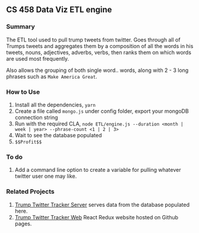 ## CS 458 Data Viz ETL engine

### Summary 
The ETL tool used to pull trump tweets from twitter. Goes through all of Trumps tweets and aggregates them by a composition of all the words in his tweets, nouns, adjectives, adverbs, verbs, then ranks them on which words are used most frequently. 

Also allows the grouping of both single word.. words, along with 2 - 3 long phrases such as `Make America Great`. 

### How to Use

1. Install all the dependencies, `yarn`
2. Create a file called `mongo.js` under config folder, export your mongoDB connection string
3. Run with the required CLA, `node ETL/engine.js --duration <month | week | year> --phrase-count <1 | 2 | 3>`
4. Wait to see the database populated
5. `$$Profit$$`

### To do 
1. Add a command line option to create a variable for pulling whatever twitter user one may like. 

### Related Projects
1. [Trump Twitter Tracker Server](https://github.com/El-Dringo-Brannde/trump-twitter-tracker-server) serves data from the database populated here. 
2. [Trump Twitter Tracker Web](https://github.com/El-Dringo-Brannde/Trump-Twitter-Tracker-Web) React Redux website hosted on Github pages.  
